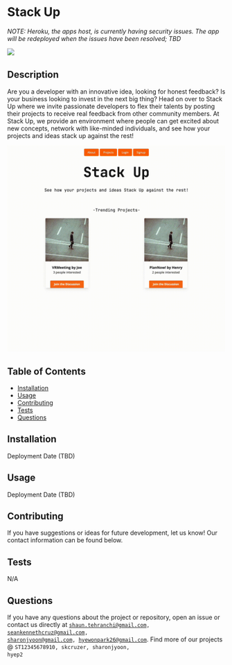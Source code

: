 # Stack Up
*NOTE: Heroku, the apps host, is currently having security issues. The app will be redeployed when the issues have been resolved; TBD*

<img src="https://img.shields.io/badge/License-MIT-blue.svg">

## Description
 Are you a developer with an innovative idea, looking for honest feedback? Is your business looking to invest in the next big thing? Head on over to Stack Up where we invite passionate developers to flex their talents by posting their projects to receive real feedback from other community members. At Stack Up, we provide an environment where people can get excited about new concepts, network with like-minded individuals, and see how your projects and ideas stack up against the rest!
 
 ![Demo Gif](./demogif.gif)

## Table of Contents
- [Installation](#installation)
- [Usage](#usage)
- [Contributing](#contributing)
- [Tests](#tests)
- [Questions](#questions)
## Installation
Deployment Date (TBD)
## Usage
 Deployment Date (TBD)
## Contributing
 If you have suggestions or ideas for future development, let us know! Our contact information can be found below.
## Tests
 N/A
## Questions
If you have any questions about the project or repository, open an issue or contact us directly at <code>shaun.tehranchi@gmail.com, seankennethcruz@gmail.com, sharonjyoon@gmail.com, hyewonpark26@gmail.com</code>. Find more of our projects @ <code>ST12345678910, skcruzer, sharonjyoon, hyep2</code>
 
